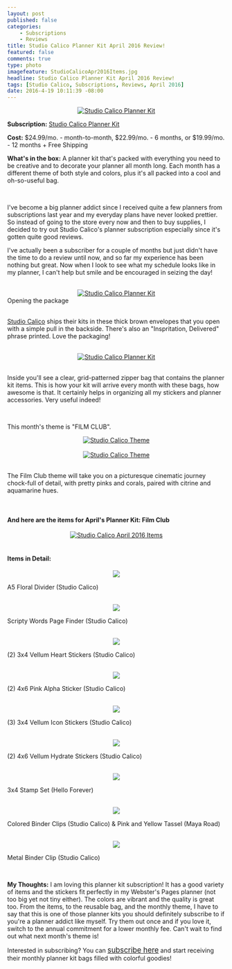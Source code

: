 ```yaml
---
layout: post
published: false
categories: 
    - Subscriptions
    - Reviews
title: Studio Calico Planner Kit April 2016 Review!
featured: false
comments: true
type: photo
imagefeature: StudioCalicoApr2016Items.jpg
headline: Studio Calico Planner Kit April 2016 Review!
tags: [Studio Calico, Subscriptions, Reviews, April 2016]
date: 2016-4-19 10:11:39 -08:00
---
```


<center><a href="http://www.studiocalico.com/kits/film-club/planner-kit/subscribe" target="_blank">
<img src="/images/StudioCalicoApr2016Package.jpg" border="0" style="border:none;max-width:100%;" alt="Studio Calico Planner Kit" />
</a></center>

<p><b>Subscription:</b> <a href="http://www.studiocalico.com/kits/film-club/planner-kit/subscribe" target="_blank">Studio Calico Planner Kit</a></p>
<p><b>Cost:</b> $24.99/mo. - month-to-month, $22.99/mo. - 6 months, or $19.99/mo. - 12 months + Free Shipping</p>
<p><b>What's in the box:</b> A planner kit that's packed with everything you need to be creative and to decorate your planner all month long. Each month has a different theme of both style and colors, plus it's all packed into a cool and oh-so-useful bag.</p>

<br>

<p>I've become a big planner addict since I received quite a few planners from subscriptions last year and my everyday plans have never looked prettier. So instead of going to the store every now and then to buy supplies, I decided to try out Studio Calico's planner subscription especially since it's gotten quite good reviews.</p>

<p>I've actually been a subscriber for a couple of months but just didn't have the time to do a review until now, and so far my experience has been nothing but great. Now when I look to see what my schedule looks like in my planner, I can't help but smile and be encouraged in seizing the day!</p>

<br>

<center><a href="http://www.studiocalico.com/kits/film-club/planner-kit/subscribe" target="_blank">
<img src="/images/StudioCalicoApr2016Package2.jpg" border="0" style="border:none;max-width:100%;" alt="Studio Calico Planner Kit" />
</a></center>
<figcaption>Opening the package</figcaption>

<br>

<p><a href="http://www.studiocalico.com/kits/film-club/planner-kit/subscribe" target="_blank">Studio Calico</a> ships their kits in these thick brown envelopes that you open with a simple pull in the backside. There's also an "Inspritation, Delivered" phrase printed. Love the packaging!</p>

<br>

<center><a href="http://www.studiocalico.com/kits/film-club/planner-kit/subscribe" target="_blank">
<img src="/images/StudioCalicoApr2016OpenPackage.jpg" border="0" style="border:none;max-width:100%;" alt="Studio Calico Planner Kit" />
</a></center>

<br>

<p>Inside you'll see a clear, grid-patterned zipper bag that contains the planner kit items. This is how your kit will arrive every month with these bags, how awesome is that. It certainly helps in organizing all my stickers and planner accessories. Very useful indeed!</p>

<br>

<p>This month's theme is "FILM CLUB".<p>

<center><a href="http://www.studiocalico.com/kits/film-club/planner-kit/subscribe" target="_blank">
<img src="/images/StudioCalicoApr2016Info.jpg" border="0" style="border:none;max-width:100%;" alt="Studio Calico Theme" />
</a></center>

<br>

<center><a href="http://www.studiocalico.com/kits/film-club/planner-kit/subscribe" target="_blank">
<img src="/images/StudioCalicoApr2016Info2.jpg" border="0" style="border:none;max-width:100%;" alt="Studio Calico Theme" />
</a></center>

<br>

<p>The Film Club theme will take you on a picturesque cinematic journey chock-full of detail, with pretty pinks and corals, paired with citrine and aquamarine hues.</p>

<br>

<H4> And here are the items for April's Planner Kit: Film Club</H4>

<center><a href="http://www.studiocalico.com/kits/film-club/planner-kit/subscribe" target="_blank">
<img src="/images/StudioCalicoApr2016Items.jpg" border="0" style="border:none;max-width:100%;" alt="Studio Calico April 2016 Items" />
</a></center>

<br>

<H4> Items in Detail:</H4>

<center><a href="http://www.studiocalico.com/kits/film-club/planner-kit/subscribe" target="_blank">
<img src="/images/StudioCalicoApr2016PlannerDivider.jpg" border="0" style="border:none;max-width:100%;" />
</a></center>

<DL>
<DT>A5 Floral Divider (Studio Calico)</DT>
</DL>

<br>

<center><a href="http://www.studiocalico.com/kits/film-club/planner-kit/subscribe" target="_blank">
<img src="/images/StudioCalicoApr2016PageFinder.jpg" border="0" style="border:none;max-width:100%;" />
</a></center>

<DL>
<DT>Scripty Words Page Finder (Studio Calico)</DT>
</DL>

<br>

<center><a href="http://www.studiocalico.com/kits/film-club/planner-kit/subscribe" target="_blank">
<img src="/images/StudioCalicoApr2016ColorTheoryTinyHeartsStickers.jpg" border="0" style="border:none;max-width:100%;" />
</a></center>

<DL>
<DT>(2) 3x4 Vellum Heart Stickers (Studio Calico)</DT>
</DL>

<br>

<center><a href="http://www.studiocalico.com/kits/film-club/planner-kit/subscribe" target="_blank">
<img src="/images/StudioCalicoApr2016AlphabetStickers.jpg" border="0" style="border:none;max-width:100%;" />
</a></center>

<DL>
<DT>(2) 4x6 Pink Alpha Sticker (Studio Calico)</DT>
</DL>

<br>

<center><a href="http://www.studiocalico.com/kits/film-club/planner-kit/subscribe" target="_blank">
<img src="/images/StudioCalicoApr2016HelloForeverIconStickers.jpg" border="0" style="border:none;max-width:100%;" />
</a></center>

<DL>
<DT>(3) 3x4 Vellum Icon Stickers (Studio Calico)</DT>
</DL>

<br>

<center><a href="http://www.studiocalico.com/kits/film-club/planner-kit/subscribe" target="_blank">
<img src="/images/StudioCalicoApr2016HydrateStickers.jpg" border="0" style="border:none;max-width:100%;" />
</a></center>

<DL>
<DT>(2) 4x6 Vellum Hydrate Stickers (Studio Calico)</DT>
</DL>

<br>

<center><a href="http://www.studiocalico.com/kits/film-club/planner-kit/subscribe" target="_blank">
<img src="/images/StudioCalicoApr2016StampSet.jpg" border="0" style="border:none;max-width:100%;" />
</a></center>

<DL>
<DT>3x4 Stamp Set (Hello Forever)</DT>
</DL>

<br>

<center><a href="http://www.studiocalico.com/kits/film-club/planner-kit/subscribe" target="_blank">
<img src="/images/StudioCalicoApr2016ColoredBinderClipsPlannerTassels.jpg" border="0" style="border:none;max-width:100%;" />
</a></center>

<DL>
<DT>Colored Binder Clips (Studio Calico) & Pink and Yellow Tassel (Maya Road)</DT>
</DL>

<br>

<center><a href="http://www.studiocalico.com/kits/film-club/planner-kit/subscribe" target="_blank">
<img src="/images/StudioCalicoApr2016MetalBinderClip.jpg" border="0" style="border:none;max-width:100%;" />
</a></center>

<DL>
<DT>Metal Binder Clip (Studio Calico)</DT>
</DL>

<br>

<p><i class="icon-exclamation-sign"></i><b> My Thoughts:</b> I am loving this planner kit subscription! It has a good variety of items and the stickers fit perfectly in my Webster's Pages planner (not too big yet not tiny either). The colors are vibrant and the quality is great too. From the items, to the reusable bag, and the monthly theme, I have to say that this is one of those planner kits you should definitely subscribe to if you're a planner addict like myself. Try them out once and if you love it, switch to the annual commitment for a lower monthly fee. Can't wait to find out what next month's theme is!</p>

<p>Interested in subscribing? You can <a href="http://www.studiocalico.com/kits/film-club/planner-kit/subscribe" target="_blank"><big>subscribe here</big></a> and start receiving their monthly planner kit bags filled with colorful goodies!</p>
